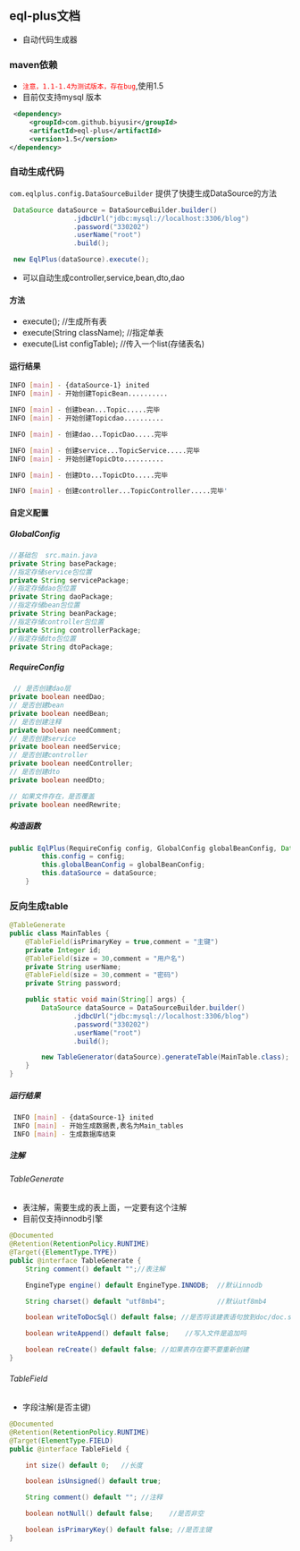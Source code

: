## eql-plus文档
* 自动代码生成器

### maven依赖
* <font color=red>`注意，1.1-1.4为测试版本，存在bug`</font>,使用1.5
* 目前仅支持mysql
版本
```xml
 <dependency>
     <groupId>com.github.biyusir</groupId>
     <artifactId>eql-plus</artifactId>
     <version>1.5</version>
</dependency>
```

### 自动生成代码
`com.eqlplus.config.DataSourceBuilder` 提供了快捷生成DataSource的方法
```java
 DataSource dataSource = DataSourceBuilder.builder()
                .jdbcUrl("jdbc:mysql://localhost:3306/blog")
                .password("330202")
                .userName("root")
                .build();

 new EqlPlus(dataSource).execute();
```
* 可以自动生成controller,service,bean,dto,dao

#### 方法

* execute();	                     //生成所有表
* execute(String className);         //指定单表
* execute(List<String> configTable); //传入一个list(存储表名)

#### 运行结果
```sh
INFO [main] - {dataSource-1} inited
INFO [main] - 开始创建TopicBean..........

INFO [main] - 创建bean...Topic.....完毕
INFO [main] - 开始创建Topicdao..........

INFO [main] - 创建dao...TopicDao.....完毕

INFO [main] - 创建service...TopicService.....完毕
INFO [main] - 开始创建TopicDto..........

INFO [main] - 创建Dto...TopicDto.....完毕

INFO [main] - 创建controller...TopicController.....完毕'
```
#### 自定义配置
##### GlobalConfig
```java
//基础包  src.main.java
private String basePackage;
//指定存储service包位置
private String servicePackage;
//指定存储dao包位置
private String daoPackage;
//指定存储bean包位置
private String beanPackage;
//指定存储controller包位置
private String controllerPackage;
//指定存储dto包位置
private String dtoPackage;
```
##### RequireConfig
```java
 // 是否创建dao层
private boolean needDao;
// 是否创建bean
private boolean needBean;
// 是否创建注释
private boolean needComment;
// 是否创建service
private boolean needService;
// 是否创建controller
private boolean needController;
// 是否创建dto
private boolean needDto;

// 如果文件存在，是否覆盖
private boolean needRewrite;
```
##### 构造函数
```java
public EqlPlus(RequireConfig config, GlobalConfig globalBeanConfig, DataSource dataSource) {
        this.config = config;
        this.globalBeanConfig = globalBeanConfig;
        this.dataSource = dataSource;
    }
```
### 反向生成table
```java
@TableGenerate
public class MainTables {
    @TableField(isPrimaryKey = true,comment = "主键")
    private Integer id;
    @TableField(size = 30,comment = "用户名")
    private String userName;
    @TableField(size = 30,comment = "密码")
    private String password;

    public static void main(String[] args) {
        DataSource dataSource = DataSourceBuilder.builder()
                .jdbcUrl("jdbc:mysql://localhost:3306/blog")
                .password("330202")
                .userName("root")
                .build();

        new TableGenerator(dataSource).generateTable(MainTable.class);
    }
}
```

##### 运行结果
```sh
 INFO [main] - {dataSource-1} inited
 INFO [main] - 开始生成数据表,表名为Main_tables
 INFO [main] - 生成数据库结束
```
##### 注解
###### TableGenerate
* 表注解，需要生成的表上面，一定要有这个注解
* 目前仅支持innodb引擎
```java
@Documented
@Retention(RetentionPolicy.RUNTIME)
@Target({ElementType.TYPE})
public @interface TableGenerate {
    String comment() default "";//表注解

    EngineType engine() default EngineType.INNODB;  //默认innodb

    String charset() default "utf8mb4";             //默认utf8mb4

    boolean writeToDocSql() default false; //是否将该建表语句放到doc/doc.sql中

    boolean writeAppend() default false;    //写入文件是追加吗

    boolean reCreate() default false; //如果表存在要不要重新创建
}
```
###### TableField
* 字段注解(是否主键)
```java
@Documented
@Retention(RetentionPolicy.RUNTIME)
@Target(ElementType.FIELD)
public @interface TableField {

    int size() default 0;   //长度

    boolean isUnsigned() default true;

    String comment() default ""; //注释

    boolean notNull() default false;    //是否非空

    boolean isPrimaryKey() default false; //是否主键
}
```

